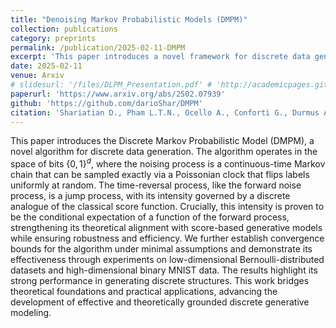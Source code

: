 ```yaml
---
title: "Denoising Markov Probabilistic Models (DMPM)"
collection: publications
category: preprints
permalink: /publication/2025-02-11-DMPM
excerpt: 'This paper introduces a novel framework for discrete data generation on the hypercube $\{0, 1\}^d$. We establish theoretical and methodological alignment with classical continuous score-based modesls. We demonstrate the effectiveness of this approach on low and high dimensional datasets (Binary MNIST), beating other state-of-the-art methods like Discrete Flow Matching'
date: 2025-02-11
venue: Arxiv
# slidesurl: '/files/DLPM_Presentation.pdf' # 'http://academicpages.github.io/files/slides1.pdf'
paperurl: 'https://www.arxiv.org/abs/2502.07939'
github: 'https://github.com/darioShar/DMPM'
citation: 'Shariatian D., Pham L.T.N., Ocello A., Conforti G., Durmus A.O. (2025). Denoising Markov Probabilistic Models. ArXiv, abs/2502.07939.'
---
```


This paper introduces the Discrete Markov Probabilistic Model (DMPM), a novel algorithm for discrete data generation. The algorithm operates in the space of bits $\{0,1\}^d$, where the noising process is a continuous-time Markov chain that can be sampled exactly via a Poissonian clock that flips labels uniformly at random. The time-reversal process, like the forward noise process, is a jump process, with its intensity governed by a discrete analogue of the classical score function. Crucially, this intensity is proven to be the conditional expectation of a function of the forward process, strengthening its theoretical alignment with score-based generative models while ensuring robustness and efficiency. We further establish convergence bounds for the algorithm under minimal assumptions and demonstrate its effectiveness through experiments on low-dimensional Bernoulli-distributed datasets and high-dimensional binary MNIST data. The results highlight its strong performance in generating discrete structures. This work bridges theoretical foundations and practical applications, advancing the development of effective and theoretically grounded discrete generative modeling.